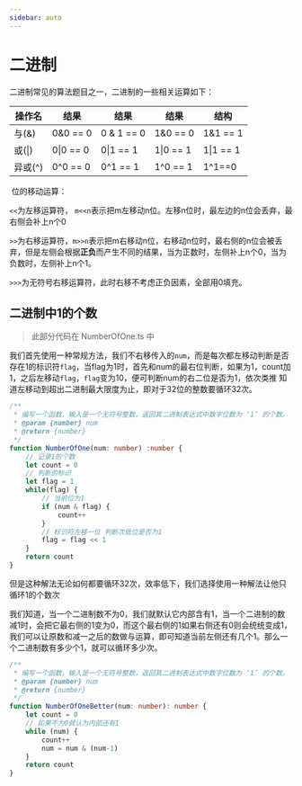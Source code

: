 ```yaml
---
sidebar: auto
---
```


# 二进制

二进制常见的算法题目之一，二进制的一些相关运算如下：

| 操作名  | 结果      | 结果       | 结果      | 结构      |
| ------- | --------- | ---------- | --------- | --------- |
| 与(&)   | 0&0 == 0  | 0 & 1 == 0 | 1&0 == 0  | 1&1 == 1  |
| 或(\|)  | 0\|0 == 0 | 0\|1 == 1  | 1\|0 == 1 | 1\|1 == 1 |
| 异或(^) | 0^0 == 0  | 0^1 == 1   | 1^0 == 1  | 1^1==0    |

​	位的移动运算：

`<<`为左移运算符， `m<<n`表示把m左移动n位。左移n位时，最左边的n位会丢弃，最右侧会补上n个0

`>>`为右移运算符，`m>>n`表示把m右移动n位，右移动n位时，最右侧的n位会被丢弃，但是左侧会根据**正负**而产生不同的结果，当为正数时，左侧补上n个0，当为负数时，左侧补上n个1。

`>>>`为无符号右移运算符，此时右移不考虑正负因素，全部用0填充。

## 二进制中1的个数

> 此部分代码在 NumberOfOne.ts 中

我们首先使用一种常规方法，我们不右移传入的`num`，而是每次都左移动判断是否存在1的标识符`flag`，当flag为1时，首先和num的最右位判断，如果为1，count加1，之后左移动`flag`，`flag`变为10，便可判断num的右二位是否为1，依次类推 知道左移动到超出二进制最大限度为止，即对于32位的整数要循环32次。

```typescript
/**
 * 编写一个函数，输入是一个无符号整数，返回其二进制表达式中数字位数为 ‘1’ 的个数。
 * @param {number} num 
 * @return {number}
 */
function NumberOfOne(num: number) :number {
    // 记录1的个数
    let count = 0
    // 判断的标识
    let flag = 1
    while(flag) {
        // 当前位为1
        if (num & flag) {
            count++
        }
        // 标识符左移一位 判断次低位是否为1
        flag = flag << 1
    }
    return count
}
```

但是这种解法无论如何都要循环32次，效率低下，我们选择使用一种解法让他只循环1的个数次

我们知道，当一个二进制数不为0，我们就默认它内部含有1，当一个二进制的数减1时，会把它最右侧的1变为0，而这个最右侧的1如果右侧还有0则会统统变成1，我们可以让原数和减一之后的数做与运算，即可知道当前左侧还有几个1。那么一个二进制数有多少个1，就可以循环多少次。

```typescript
/**
 * 编写一个函数，输入是一个无符号整数，返回其二进制表达式中数字位数为 ‘1’ 的个数。
 * @param {number} num 
 * @return {number}
 */
function NumberOfOneBetter(num: number): number {
    let count = 0
    // 如果不为0就认为内部还有1
    while (num) {
        count++
        num = num & (num-1)
    }
    return count
}
```

